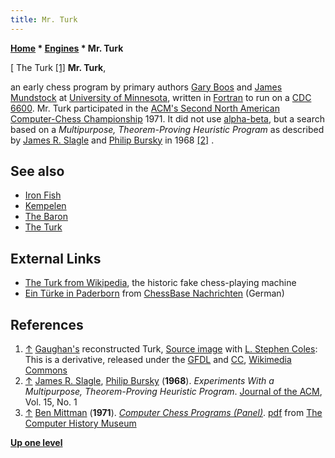 ```yaml
---
title: Mr. Turk
---
```

**[Home](Home "Home") \* [Engines](Engines "Engines") \* Mr. Turk**



[ The Turk <a id="cite-note-1" href="#cite-ref-1">[1]</a>
**Mr. Turk**,  

an early chess program by primary authors [Gary Boos](Gary_Boos "Gary Boos") and [James Mundstock](James_Mundstock "James Mundstock") at [University of Minnesota](University_of_Minnesota "University of Minnesota"), written in [Fortran](Fortran "Fortran") to run on a [CDC 6600](CDC_6600 "CDC 6600"). Mr. Turk participated in the [ACM's Second North American Computer-Chess Championship](ACM_1971 "ACM 1971") 1971. It did not use [alpha-beta](Alpha-Beta "Alpha-Beta"), but a search based on a *Multipurpose, Theorem-Proving Heuristic Program* as described by [James R. Slagle](James_R._Slagle "James R. Slagle") and [Philip Bursky](Philip_Bursky "Philip Bursky") in 1968 <a id="cite-note-2" href="#cite-ref-2">[2]</a> . 



## See also


* [Iron Fish](Iron_Fish "Iron Fish")
* [Kempelen](Kempelen "Kempelen")
* [The Baron](The_Baron "The Baron")
* [The Turk](The_Turk "The Turk")


## External Links


* [The Turk from Wikipedia](https://en.wikipedia.org/wiki/The_Turk), the historic fake chess-playing machine
* [Ein Türke in Paderborn](https://de.chessbase.com/post/ein-trke-in-paderborn) from [ChessBase Nachrichten](ChessBase "ChessBase") (German)


## References


 1. <a id="cite-ref-1" href="#cite-note-1">↑</a> [Gaughan's](https://en.wikipedia.org/wiki/John_Gaughan) reconstructed Turk, [Source image](http://www.grg.org/images/TurkSColes.jpg) with [L. Stephen Coles](L._Stephen_Coles "L. Stephen Coles"): This is a derivative, released under the [GFDL](https://en.wikipedia.org/wiki/GNU_Free_Documentation_License) and [CC](https://en.wikipedia.org/wiki/Creative_Commons), [Wikimedia Commons](https://en.wikipedia.org/wiki/Wikimedia_Commons) 
2. <a id="cite-ref-2" href="#cite-note-2">↑</a> [James R. Slagle](James_R._Slagle "James R. Slagle"), [Philip Bursky](Philip_Bursky "Philip Bursky") (**1968**). *Experiments With a Multipurpose, Theorem-Proving Heuristic Program*. [Journal of the ACM](ACM#Journal "ACM"), Vol. 15, No. 1
3. <a id="cite-ref-3" href="#cite-note-3">↑</a> [Ben Mittman](Ben_Mittman "Ben Mittman") (**1971**). *[Computer Chess Programs (Panel)](http://www.computerhistory.org/chess/full_record.php?iid=doc-431614f6d1ee8)*. [pdf](http://archive.computerhistory.org/projects/chess/related_materials/text/3-1%20and%203-3.computer_chess_panel.mittman/3-1%20and%203-3.computer_chess_panel.mittman_etc.1971.ACM.062303021.pdf) from [The Computer History Museum](The_Computer_History_Museum "The Computer History Museum")

**[Up one level](Engines "Engines")**







 
